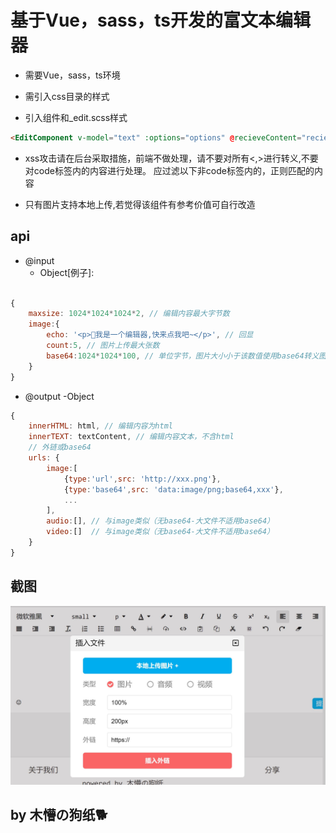 ﻿<!--
 * @Author: your name
 * @Date: 2020-01-06 19:00:10
 * @LastEditTime : 2020-01-11 22:46:41
 * @LastEditors  : Please set LastEditors
 * @Description: In User Settings Edit
 * @FilePath: \nuxt-ssr\components\commons\editor\readme.md
 -->

# 基于Vue，sass，ts开发的富文本编辑器

- 需要Vue，sass，ts环境

- 需引入css目录的样式

- 引入组件和_edit.scss样式

``` html
<EditComponent v-model="text" :options="options" @recieveContent="recieveContent(obj)"/>
```

- xss攻击请在后台采取措施，前端不做处理，请不要对所有<,>进行转义,不要对code标签内的内容进行处理。
应过滤以下非code标签内的，正则匹配的内容


- 只有图片支持本地上传,若觉得该组件有参考价值可自行改造

## **api**

- @input
  - Object[例子]:

``` js

{
    maxsize: 1024*1024*1024*2, // 编辑内容最大字节数
    image:{
        echo: '<p>🚀我是一个编辑器,快来点我吧~</p>', // 回显
        count:5, // 图片上传最大张数
        base64:1024*1024*100, // 单位字节，图片大小小于该数值使用base64转义图片，不传该参数时或传入0时，走图床地址server.api
    }
}

```

- @output
    -Object

``` js
{
    innerHTML: html, // 编辑内容为html
    innerTEXT: textContent, // 编辑内容文本，不含html
    // 外链或base64
    urls: {
        image:[
            {type:'url',src: 'http://xxx.png'},
            {type:'base64',src: 'data:image/png;base64,xxx'},
            ...
        ],
        audio:[], // 与image类似（无base64-大文件不适用base64）
        video:[]  // 与image类似（无base64-大文件不适用base64）
    }
}
```

## 截图

![截图](截图.jpg)

## by 木懵の狗纸🐕
